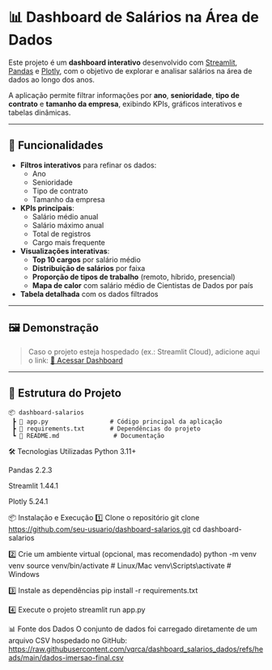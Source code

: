 # 📊 Dashboard de Salários na Área de Dados

Este projeto é um **dashboard interativo** desenvolvido com [Streamlit](https://streamlit.io/), [Pandas](https://pandas.pydata.org/) e [Plotly](https://plotly.com/), com o objetivo de explorar e analisar salários na área de dados ao longo dos anos.

A aplicação permite filtrar informações por **ano**, **senioridade**, **tipo de contrato** e **tamanho da empresa**, exibindo KPIs, gráficos interativos e tabelas dinâmicas.

---

## 🚀 Funcionalidades

- **Filtros interativos** para refinar os dados:
  - Ano
  - Senioridade
  - Tipo de contrato
  - Tamanho da empresa
- **KPIs principais**:
  - Salário médio anual
  - Salário máximo anual
  - Total de registros
  - Cargo mais frequente
- **Visualizações interativas**:
  - **Top 10 cargos** por salário médio
  - **Distribuição de salários** por faixa
  - **Proporção de tipos de trabalho** (remoto, híbrido, presencial)
  - **Mapa de calor** com salário médio de Cientistas de Dados por país
- **Tabela detalhada** com os dados filtrados

---

## 🖼️ Demonstração

> Caso o projeto esteja hospedado (ex.: Streamlit Cloud), adicione aqui o link:
> [🔗 Acessar Dashboard](https://seu-link-aqui.com)

---

## 📂 Estrutura do Projeto

```plaintext
📦 dashboard-salarios
 ┣ 📜 app.py                 # Código principal da aplicação
 ┣ 📜 requirements.txt       # Dependências do projeto
 ┗ 📜 README.md               # Documentação
```
🛠️ Tecnologias Utilizadas
Python 3.11+

Pandas 2.2.3

Streamlit 1.44.1

Plotly 5.24.1

📦 Instalação e Execução
1️⃣ Clone o repositório
git clone https://github.com/seu-usuario/dashboard-salarios.git
cd dashboard-salarios

2️⃣ Crie um ambiente virtual (opcional, mas recomendado)
python -m venv venv
source venv/bin/activate    # Linux/Mac
venv\Scripts\activate       # Windows

3️⃣ Instale as dependências
pip install -r requirements.txt

4️⃣ Execute o projeto
streamlit run app.py

📊 Fonte dos Dados
O conjunto de dados foi carregado diretamente de um arquivo CSV hospedado no GitHub:
https://raw.githubusercontent.com/vqrca/dashboard_salarios_dados/refs/heads/main/dados-imersao-final.csv

